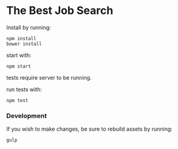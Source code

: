 # The Best Job Search
Install by running:

```
npm install
bower install
```

start with:

```
npm start
```

tests require server to be running.

run tests with:

```
npm test
```

### Development

If you wish to make changes, be sure to rebuild assets by running:

```
gulp
```
